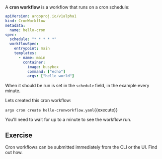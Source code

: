 A **cron workflow** is a workflow that runs on a cron schedule:

```yaml
apiVersion: argoproj.io/v1alpha1
kind: CronWorkflow
metadata:
  name: hello-cron
spec:
  schedule: "* * * * *"
  workflowSpec:
    entrypoint: main
    templates:
      - name: main
        container:
          image: busybox
          command: ["echo"]
          args: ["hello world"]
```

When it should be run is set in the `schedule` field, in the example every minute.

Lets created this cron workflow:

`argo cron create hello-cronworkflow.yaml`{{execute}}

You'll need to wait for up to a minute to see the workflow run.

## Exercise

Cron workflows can be submitted immediately from the CLI or the UI. Find out how.
